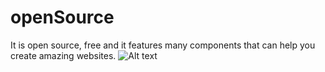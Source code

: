 # openSource
It is open source, free and it features many components that can help you create amazing websites.
![Alt text](https://res.cloudinary.com/dh7apsl5o/image/upload/v1562515168/Potfolio/screencapture-file-C-Users-rajni-OneDrive-Desktop-Html-template-charity-index-html-2019-07-07-21_20_46.png)
